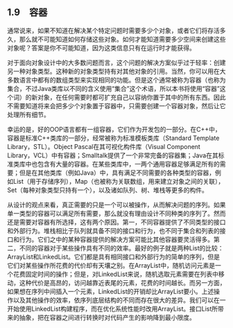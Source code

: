 ## 1.9　容器

通常说来，如果不知道在解决某个特定问题时需要多少个对象，或者它们将存活多久，那么就不可能知道如何存储这些对象。如何才能知道需要多少空间来创建这些对象呢？答案是你不可能知道，因为这类信息只有在运行时才能获得。

对于面向对象设计中的大多数问题而言，这个问题的解决方案似乎过于轻率：创建另一种对象类型。这种新的对象类型持有对其他对象的引用。当然，你可以用在大多数语言中都有的数组类型来实现相同的功能。但是这个通常被称为容器（也称为集合，不过Java类库以不同的含义使用“集合”这个术语，所以本书将使用“容器”这个词）的新对象，在任何需要时都可扩充自己以容纳你置于其中的所有东西。因此不需要知道将来会把多少个对象置于容器中，只需要创建一个容器对象，然后让它处理所有细节。

幸运的是，好的OOP语言都有一组容器，它们作为开发包的一部分。在C++中，容器是标准C++类库的一部分，经常被称为标准模板类库（Standard Template Library，STL）。Object Pascal在其可视化构件库（Visual Component Library，VCL）中有容器；Smalltalk提供了一个非常完备的容器集；Java在其标准类库中也包含有大量的容器。在某些类库中，一两个通用容器足够满足所有的需要；但是在其他类库（例如Java）中，具有满足不同需要的各种类型的容器，例如List（用于存储序列），Map（也被称为关联数组，用来建立对象之间的关联），Set（每种对象类型只持有一个），以及诸如队列、树、堆栈等更多的构件。

从设计的观点来看，真正需要的只是一个可以被操作，从而解决问题的序列。如果单一类型的容器可以满足所有需要，那么就没有理由设计不同种类的序列了。然而还是需要对容器有所选择，这有两个原因。第一，不同容器提供了不同类型的接口和外部行为。堆栈相比于队列就具备不同的接口和行为，也不同于集合和列表的接口和行为。它们之中的某种容器提供的解决方案可能比其他容器要灵活得多。第二，不同的容器对于某些操作具有不同的效率。最好的例子就是两种List的比较：ArrayList和LinkedList。它们都是具有相同接口和外部行为的简单的序列，但是它们对某些操作所花费的代价却有天壤之别。在ArrayList中，随机访问元素是一个花费固定时间的操作；但是，对LinkedList来说，随机选取元素需要在列表中移动，这种代价是高昂的，访问越靠近表尾的元素，花费的时间越长。而另一方面，如果想在序列中间插入一个元素，LinkedList的开销却比ArrayList要小。上述操作以及其他操作的效率，依序列底层结构的不同而存在很大的差异。我们可以在一开始使用LinkedList构建程序，而在优化系统性能时改用ArrayList。接口List所带来的抽象，把在容器之间进行转换时对代码产生的影响降到最小限度。